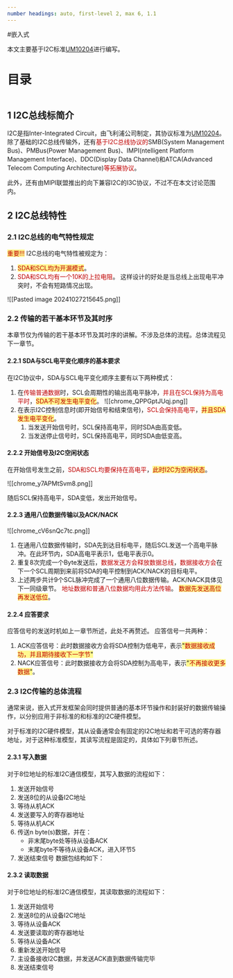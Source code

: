 ```yaml
---
number headings: auto, first-level 2, max 6, 1.1
---
```

#嵌入式 

本文主要基于I2C标准[UM10204](https://www.nxp.com/docs/en/user-guide/UM10204.pdf)进行编写。

# 目录

```toc
```

## 1 I2C总线标简介

I2C是指Inter-Integrated Circuit，由飞利浦公司制定，其协议标准为[UM10204](https://www.nxp.com/docs/en/user-guide/UM10204.pdf)。
除了基础的I2C总线传输外，还有<font color="#c00000">基于I2C总线协议的</font>SMB(System Management Bus)、PMBus(Power Management Bus)、IMPI(ntelligent Platform Management Interface)、DDC(Display Data Channel)和ATCA(Advanced Telecom Computing Architecture)<font color="#c00000">等拓展协议</font>。

此外，还有由MIPI联盟推出的向下兼容I2C的I3C协议，不过不在本文讨论范围内。

## 2 I2C总线特性

### 2.1 I2C总线的电气特性规定

<span style="background:#fff88f"><font color="#c00000">重要!!!</font></span>
I2C总线的电气特性被规定为：
1. <span style="background:#fff88f"><font color="#c00000">SDA和SCL均为开漏模式</font></span>。
2. <font color="#c00000">SDA和SCL均有一个10K的上拉电阻</font>。
这样设计的好处是当总线上出现电平冲突时，不会有短路情况出现。

![[Pasted image 20241027215645.png]]

### 2.2 传输的若干基本环节及其时序

本章节仅为传输的若干基本环节及其时序的讲解。不涉及总体的流程。总体流程见下一章节。

#### 2.2.1 SDA与SCL电平变化顺序的基本要求

在I2C协议中，SDA与SCL电平变化顺序主要有以下两种模式：
1. 在<font color="#c00000">传输普通数据</font>时，SCL会周期性的输出高电平脉冲，<font color="#c00000">并且在SCL保持为高电平时</font>，<span style="background:#fff88f"><font color="#c00000">SDA不可发生电平变化</font></span>。
	![[chrome_QPPGptJUqj.png]]
2. 在表示I2C控制信息时(即开始信号和结束信号)，<font color="#c00000">SCL会保持高电平</font>，<span style="background:#fff88f"><font color="#c00000">并且SDA发生电平变化</font></span>。
	1. 当发送开始信号时，SCL保持高电平，同时SDA由高变低。
	2. 当发送停止信号时，SCL保持高电平，同时SDA由低变高。

#### 2.2.2 开始信号及I2C空闲状态

在开始信号发生之前，<font color="#c00000">SDA和SCL均要保持在高电平</font>，<span style="background:#fff88f"><font color="#c00000">此时I2C为空闲状态</font></span>。

![[chrome_y7APMtSvm8.png]]

随后SCL保持高电平，SDA变低，发出开始信号。

#### 2.2.3 通用八位数据传输以及ACK/NACK

![[chrome_cV6snQc7tc.png]]
1. 在通用八位数据传输时，SDA先到达目标电平，随后SCL发送一个高电平脉冲。在此环节内，SDA高电平表示1，低电平表示0。
2. 重复8次完成一个Byte发送后，<font color="#c00000">数据发送方会释放数据总线</font>，<font color="#c00000">数据接收方会</font>在下一个SCL周期到来前将SDA的电平控制到ACK/NACK的目标电平。
3. 上述两步共计9个SCL脉冲完成了一个通用八位数据传输。ACK/NACK具体见下一同级章节。
<font color="#c00000">地址数据和普通八位数据均用此方法传输</font>。
<span style="background:#fff88f"><font color="#c00000">数据先发送高位再发送低位</font></span>。

#### 2.2.4 应答要求

应答信号的发送时机如上一章节所述，此处不再赘述。
应答信号一共两种：
1. ACK应答信号：此时数据接收方会将SDA控制为低电平，表示<span style="background:#fff88f">"<font color="#c00000">数据接收成功，并且期待接收下一字节</font>"</span>
2. NACK应答信号：此时数据接收方会将SDA控制为高电平，表示<span style="background:#fff88f">"<font color="#c00000">不再接收更多数据</font>"</span>。

### 2.3 I2C传输的总体流程

通常来说，嵌入式开发框架会同时提供普通的基本环节操作和封装好的数据传输操作，以分别应用于非标准的和标准的I2C硬件模型。

对于标准的I2C硬件模型，其从设备通常会有固定的I2C地址和若干可选的寄存器地址，对于这种标准模型，其读写流程是固定的，具体如下列章节所述。

#### 2.3.1 写入数据

对于8位地址的标准I2C通信模型，其写入数据的流程如下：
1. 发送开始信号
2. 发送8位的从设备I2C地址
3. 等待从机ACK
4. 发送要写入的寄存器地址
5. 等待从机ACK
6. 传送n byte(s)数据，并在：
	- 非末尾byte处等待从设备ACK
	- 末尾byte不等待从设备ACK，进入环节5
7. 发送结束信号
数据包结构如下：
	

#### 2.3.2 读取数据

对于8位地址的标准I2C通信模型，其读取数据的流程如下：
1. 发送开始信号
2. 发送8位的从设备I2C地址
3. 等待从设备ACK
4. 发送要读取的寄存器地址
5. 等待从设备ACK
6. 重新发送开始信号
7. 主设备接收I2C数据，并发送ACK直到数据传输完毕
8. 发送结束信号
